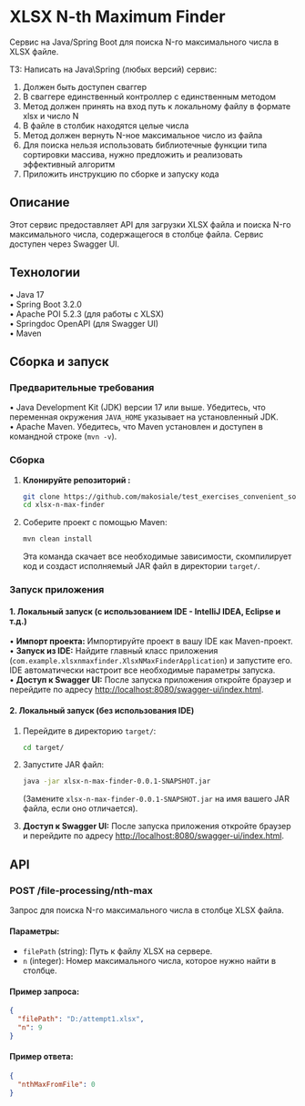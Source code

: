 # XLSX N-th Maximum Finder

Сервис на Java/Spring Boot для поиска N-го максимального числа в XLSX файле.

ТЗ:
Написать на Java\Spring (любых версий) сервис:
1. Должен быть доступен сваггер
2. В сваггере единственный контроллер с единственным методом
3. Метод должен принять на вход путь к локальному файлу в формате xlsx и число N
4. В файле в столбик находятся целые числа
5. Метод должен вернуть N-ное максимальное число из файла
6. Для поиска нельзя использовать библиотечные функции типа сортировки массива, нужно предложить и реализовать эффективный алгоритм
7. Приложить инструкцию по сборке и запуску кода


## Описание

Этот сервис предоставляет API для загрузки XLSX файла и поиска N-го максимального числа, содержащегося в столбце файла. Сервис доступен через Swagger UI.

## Технологии

•   Java 17  
•   Spring Boot 3.2.0  
•   Apache POI 5.2.3 (для работы с XLSX)  
•   Springdoc OpenAPI (для Swagger UI)  
•   Maven

## Сборка и запуск

### Предварительные требования

•   Java Development Kit (JDK) версии 17 или выше.  Убедитесь, что переменная окружения `JAVA_HOME` указывает на установленный JDK.  
•   Apache Maven. Убедитесь, что Maven установлен и доступен в командной строке (`mvn -v`).  

### Сборка

1.  **Клонируйте репозиторий :**

    ```bash
    git clone https://github.com/makosiale/test_exercises_convenient_software
    cd xlsx-n-max-finder
    ```

2. Соберите проект с помощью Maven:

    ```bash
    mvn clean install
    ```

   Эта команда скачает все необходимые зависимости, скомпилирует код и создаст исполняемый JAR файл в директории `target/`.

### Запуск приложения

#### 1. Локальный запуск (с использованием IDE - IntelliJ IDEA, Eclipse и т.д.)

•  **Импорт проекта:** Импортируйте проект в вашу IDE как Maven-проект.  
•  **Запуск из IDE:** Найдите главный класс приложения (`com.example.xlsxnmaxfinder.XlsxNMaxFinderApplication`) и запустите его. IDE автоматически настроит все необходимые параметры запуска.  
•  **Доступ к Swagger UI:** После запуска приложения откройте браузер и перейдите по адресу [http://localhost:8080/swagger-ui/index.html](http://localhost:8080/swagger-ui/index.html).

#### 2. Локальный запуск (без использования IDE)

1. Перейдите в директорию `target/`:

    ```bash
    cd target/
    ```

2. Запустите JAR файл:

    ```bash
    java -jar xlsx-n-max-finder-0.0.1-SNAPSHOT.jar
    ```

   (Замените `xlsx-n-max-finder-0.0.1-SNAPSHOT.jar` на имя вашего JAR файла, если оно отличается).

3. **Доступ к Swagger UI:** После запуска приложения откройте браузер и перейдите по адресу [http://localhost:8080/swagger-ui/index.html](http://localhost:8080/swagger-ui/index.html).

## API

### POST /file-processing/nth-max

Запрос для поиска N-го максимального числа в столбце XLSX файла.

#### Параметры:

- `filePath` (string): Путь к файлу XLSX на сервере.
- `n` (integer): Номер максимального числа, которое нужно найти в столбце.

#### Пример запроса:

```json
{
  "filePath": "D:/attempt1.xlsx",
  "n": 9
}
```

#### Пример ответа:

```json
{
  "nthMaxFromFile": 0
}
```